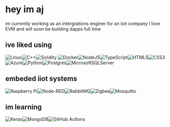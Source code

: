 # hey im aj 
im currently working as an intergrations enginer for an iiot company
I love EVM and will soon be building dapps full time

## ive liked using 
![Linux](https://img.shields.io/badge/Linux-FCC624?style=for-the-badge&logo=linux&logoColor=black)![C++](https://img.shields.io/badge/c++-%2300599C.svg?style=for-the-badge&logo=c%2B%2B&logoColor=white)![Solidity](https://img.shields.io/badge/Solidity-%23363636.svg?style=for-the-badge&logo=solidity&logoColor=white) ![Docker](https://img.shields.io/badge/docker-%230db7ed.svg?style=for-the-badge&logo=docker&logoColor=white)![NodeJS](https://img.shields.io/badge/node.js-6DA55F?style=for-the-badge&logo=node.js&logoColor=white)![TypeScript](https://img.shields.io/badge/typescript-%23007ACC.svg?style=for-the-badge&logo=typescript&logoColor=white)![HTML5](https://img.shields.io/badge/html5-%23E34F26.svg?style=for-the-badge&logo=html5&logoColor=white)![CSS3](https://img.shields.io/badge/css3-%231572B6.svg?style=for-the-badge&logo=css3&logoColor=white)![Azure](https://img.shields.io/badge/azure-%230072C6.svg?style=for-the-badge&logo=microsoftazure&logoColor=white)![Python](https://img.shields.io/badge/python-3670A0?style=for-the-badge&logo=python&logoColor=ffdd54)![Postgres](https://img.shields.io/badge/postgres-%23316192.svg?style=for-the-badge&logo=postgresql&logoColor=white)![MicrosoftSQLServer](https://img.shields.io/badge/Microsoft%20SQL%20Server-CC2927?style=for-the-badge&logo=microsoft%20sql%20server&logoColor=white)

## embeded iiot systems
![Raspberry Pi](https://img.shields.io/badge/-RaspberryPi-C51A4A?style=for-the-badge&logo=Raspberry-Pi)![Node-RED](https://img.shields.io/badge/Node--RED-%238F0000.svg?style=for-the-badge&logo=node-red&logoColor=white)![RabbitMQ](https://img.shields.io/badge/Rabbitmq-FF6600?style=for-the-badge&logo=rabbitmq&logoColor=white)![Zigbee](https://img.shields.io/badge/zigbee-%23EB0443.svg?style=for-the-badge&logo=zigbee&logoColor=white)![Mosquitto](https://img.shields.io/badge/mosquitto-%233C5280.svg?style=for-the-badge&logo=eclipsemosquitto&logoColor=white)

## im learning 
![Keras](https://img.shields.io/badge/Keras-%23D00000.svg?style=for-the-badge&logo=Keras&logoColor=white)![MongoDB](https://img.shields.io/badge/MongoDB-%234ea94b.svg?style=for-the-badge&logo=mongodb&logoColor=white)![GitHub Actions](https://img.shields.io/badge/github%20actions-%232671E5.svg?style=for-the-badge&logo=githubactions&logoColor=white)


 

